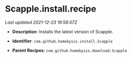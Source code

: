 # Scapple.install.recipe

_Last updated 2021-12-23 19:58:07Z_

- **Description**: Installs the latest version of Scapple.

- **Identifier**: `com.github.homebysix.install.Scapple`

- **Parent Recipes**: `com.github.homebysix.download.Scapple`